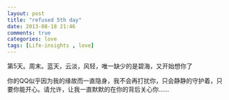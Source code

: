 ```yaml
---
layout: post
title: "refused 5th day"
date: 2013-08-18 21:46
comments: true
categories: love
tags: [Life-insights , love]
---
```

第5天。周末。蓝天，云淡，风轻，唯一缺少的是碧海，又开始想你了
<!--more-->
你的QQ似乎因为我的缘故而一直隐身，我不会再打扰你，只会静静的守护着，只要你能开心。请允许，让我一直默默的在你的背后关心你……